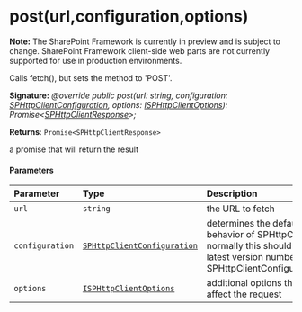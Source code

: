 # post(url,configuration,options)
**Note:** The SharePoint Framework is currently in preview and is subject to change. SharePoint Framework client-side web parts are not currently supported for use in production environments.



Calls fetch(), but sets the method to 'POST'.

**Signature:** _@override public post(url: string, configuration: [SPHttpClientConfiguration](../sp-http/class/sphttpclientconfiguration.md),
    options: [ISPHttpClientOptions](../sp-http/interface/isphttpclientoptions.md)): Promise<[SPHttpClientResponse](../sp-http/class/sphttpclientresponse.md)>;_

**Returns**: `Promise<SPHttpClientResponse>`



a promise that will return the result

#### Parameters


| Parameter	   | Type    | Description |
|:-------------|:---------------|:------------|
| `url`    | `string` | the URL to fetch |
| `configuration`    | [`SPHttpClientConfiguration`](../sp-http/class/sphttpclientconfiguration.md) | determines the default behavior of SPHttpClient; normally this should be the latest version number from SPHttpClientConfigurations |
| `options`    | [`ISPHttpClientOptions`](../sp-http/interface/isphttpclientoptions.md) | additional options that affect the request |



